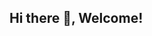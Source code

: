 ## Hi there 👋, Welcome!

<!--
Hello 👋, my name is Emily Bedolla and I am a High School Junior planning on majoring in Computer Science. I have a huge interest in AI/ML Engineering.
Working on landing my first CS intership through a program called Code2College. Wish me luck ☺️

- 🔭 I’m currently working on creating a website for my local Animal Shelter
- 🌱 I’m currently learning about Machine Learning and Artificial Intelligence
- 😄 Pronouns: she/her
-->
